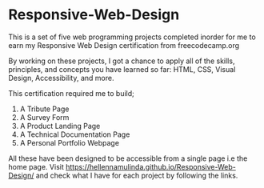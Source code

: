 # Responsive-Web-Design
This is a set of five web programming projects completed inorder for me to earn my Responsive Web Design certification from freecodecamp.org

By working on these projects, I got a chance to apply all of the skills, principles, and concepts you have learned so far: HTML, CSS, Visual Design, Accessibility, and more.

This certification required me to build;
1. A Tribute Page
2. A Survey Form
3. A Product Landing Page
4. A Technical Documentation Page 
5. A Personal Portfolio Webpage

All these have been designed to be accessible from a single page i.e the home page.
Visit https://hellennamulinda.github.io/Responsive-Web-Design/  and check what I have for each project by following the links.